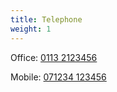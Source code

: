 ```yaml
---
title: Telephone
weight: 1
---
```


Office: [0113 2123456](<tel:0113 2123456>)

Mobile: [071234 123456](<tel:071234 123456>)
